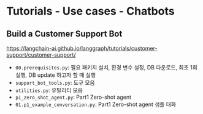 # Tutorials - Use cases - Chatbots

## Build a Customer Support Bot

<https://langchain-ai.github.io/langgraph/tutorials/customer-support/customer-support/>

- `00.prerequisites.py`: 필요 패키지 설치, 환경 변수 설정, DB 다운로드, 최초 1회 실행, DB update 하고자 할 때 실행
- `support_bot_tools.py`: 도구 모음
- `utilities.py`: 유틸리티 모음
- `p1_zero_shot_agent.py`: Part1 Zero-shot agent
- `01.p1_example_conversation.py`: Part1 Zero-shot agent 샘플 대화
